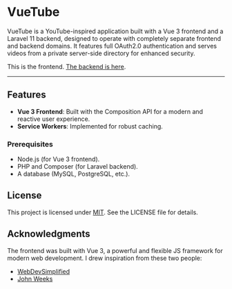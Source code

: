 # VueTube

VueTube is a YouTube-inspired application built with a Vue 3 frontend and a Laravel 11 backend, designed to operate with completely separate frontend and backend domains. It features full OAuth2.0 authentication and serves videos from a private server-side directory for enhanced security.

This is the frontend. [The backend is here](https://github.com/mgraichy/laravel-auth).

---

## Features

- **Vue 3 Frontend**: Built with the Composition API for a modern and reactive user experience.
- **Service Workers**: Implemented for robust caching.

### Prerequisites

- Node.js (for Vue 3 frontend).
- PHP and Composer (for Laravel backend).
- A database (MySQL, PostgreSQL, etc.).


## License

This project is licensed under [MIT](https://opensource.org/license/mit). See the LICENSE file for details.


## Acknowledgments

The frontend was built with Vue 3, a powerful and flexible JS framework for modern web development. I drew inspiration from these two people:

- [WebDevSimplified](https://github.com/WebDevSimplified/youtube-react-ts-tailwind-home-page)
- [John Weeks](https://github.com/John-Weeks-Dev/youtube-clone)


